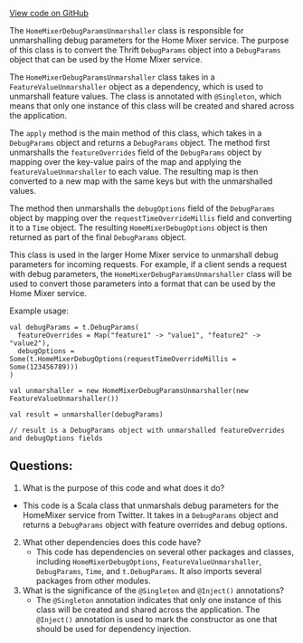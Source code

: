 [View code on GitHub](https://github.com/misbahsy/the-algorithm/home-mixer/server/src/main/scala/com/twitter/home_mixer/marshaller/request/HomeMixerDebugParamsUnmarshaller.scala)

The `HomeMixerDebugParamsUnmarshaller` class is responsible for unmarshalling debug parameters for the Home Mixer service. The purpose of this class is to convert the Thrift `DebugParams` object into a `DebugParams` object that can be used by the Home Mixer service. 

The `HomeMixerDebugParamsUnmarshaller` class takes in a `FeatureValueUnmarshaller` object as a dependency, which is used to unmarshall feature values. The class is annotated with `@Singleton`, which means that only one instance of this class will be created and shared across the application.

The `apply` method is the main method of this class, which takes in a `DebugParams` object and returns a `DebugParams` object. The method first unmarshalls the `featureOverrides` field of the `DebugParams` object by mapping over the key-value pairs of the map and applying the `featureValueUnmarshaller` to each value. The resulting map is then converted to a new map with the same keys but with the unmarshalled values. 

The method then unmarshalls the `debugOptions` field of the `DebugParams` object by mapping over the `requestTimeOverrideMillis` field and converting it to a `Time` object. The resulting `HomeMixerDebugOptions` object is then returned as part of the final `DebugParams` object.

This class is used in the larger Home Mixer service to unmarshall debug parameters for incoming requests. For example, if a client sends a request with debug parameters, the `HomeMixerDebugParamsUnmarshaller` class will be used to convert those parameters into a format that can be used by the Home Mixer service. 

Example usage:

```
val debugParams = t.DebugParams(
  featureOverrides = Map("feature1" -> "value1", "feature2" -> "value2"),
  debugOptions = Some(t.HomeMixerDebugOptions(requestTimeOverrideMillis = Some(123456789)))
)

val unmarshaller = new HomeMixerDebugParamsUnmarshaller(new FeatureValueUnmarshaller())

val result = unmarshaller(debugParams)

// result is a DebugParams object with unmarshalled featureOverrides and debugOptions fields
```
## Questions: 
 1. What is the purpose of this code and what does it do?
   - This code is a Scala class that unmarshals debug parameters for the HomeMixer service from Twitter. It takes in a `DebugParams` object and returns a `DebugParams` object with feature overrides and debug options.
2. What other dependencies does this code have?
   - This code has dependencies on several other packages and classes, including `HomeMixerDebugOptions`, `FeatureValueUnmarshaller`, `DebugParams`, `Time`, and `t.DebugParams`. It also imports several packages from other modules.
3. What is the significance of the `@Singleton` and `@Inject()` annotations?
   - The `@Singleton` annotation indicates that only one instance of this class will be created and shared across the application. The `@Inject()` annotation is used to mark the constructor as one that should be used for dependency injection.